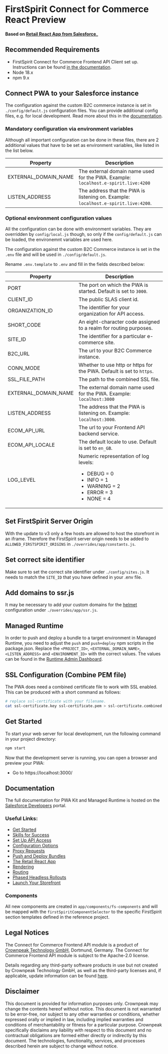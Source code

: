 # FirstSpirit Connect for Commerce React Preview
#### Based on [Retail React App from Salesforce](https://github.com/SalesforceCommerceCloud/pwa-kit/)_

## Recommended Requirements

- FirstSpirit Connect for Commerce Frontend API Client set up.
  Instructions can be found [in the documentation](https://docs.e-spirit.com/ecom/fsconnect-com-api/fsconnect-com-frontend-api/latest/).
-   Node 18.x
-   npm 9.x

## Connect PWA to your Salesforce instance

The configuration against the custom B2C commerce instance is set in `./config/default.js` configuration files. You can provide additional config files, e.g. for local development. Read more about this in the [documentation](https://developer.salesforce.com/docs/commerce/pwa-kit-managed-runtime/guide/configuration-options.html).

### Mandatory configuration via environment variables
Although all important configuration can be done in these files, there are 2 additional values that have to be set as environment variables, like listed in the list below.

| Property             | Description                                                                        |
|----------------------|------------------------------------------------------------------------------------|
| EXTERNAL_DOMAIN_NAME | The external domain name used for the PWA. Example: `localhost.e-spirit.live:4200` |
| LISTEN_ADDRESS       | The address that the PWA is listening on. Example: `localhost.e-spirit.live:4200`. |

### Optional environment configuration values

All the configuration can be done with environment variables.
They are overridden by `config/local.js` though, so only if the `config/default.js` can be loaded, the environemnt variables are used here.

The configuration against the custom B2C Commerce instance is set in the `.env` file and will be used in `./config/default.js`.

Rename `.env.template` to `.env` and fill in the fields described below:

| Property             | Description                                                                                                                              |
|----------------------|------------------------------------------------------------------------------------------------------------------------------------------|
| PORT                 | The port on which the PWA is started. Default is set to `3000`.                                                                          |
| CLIENT_ID            | The public SLAS client id.                                                                                                               |
| ORGANIZATION_ID      | The identifier for your organization for API access.                                                                                     |
| SHORT_CODE           | An eight-character code assigned to a realm for routing purposes.                                                                        |
| SITE_ID              | The identifier for a particular e-commerce site.                                                                                         |
| B2C_URL              | The url to your B2C Commerce instance.                                                                                                   |
| CONN_MODE            | Whether to use http or https for the PWA. Default is set to `https`.                                                                     |
| SSL_FILE_PATH        | The path to the combined SSL file.                                                                                                       |
| EXTERNAL_DOMAIN_NAME | The external domain name used for the PWA. Example: `localhost:3000`                                                                     |
| LISTEN_ADDRESS       | The address that the PWA is listening on. Example: `localhost:3000`.                                                                     |
| ECOM_API_URL         | The url to your Frontend API backend service.                                                                                            |
| ECOM_API_LOCALE      | The default locale to use. Default is set to `en_GB`.                                                                                    |
| LOG_LEVEL            | Numeric representation of log levels:<ul><li>DEBUG = 0</li><li>INFO = 1</li><li>WARNING = 2</li><li>ERROR = 3</li><li>NONE = 4</li></ul> |

## Set FirstSpirit Server Origin
With the update to v3 only a few hosts are allowed to host the storefront in an iframe.
Therefore the FirstSpirit server origin needs to be added to `ALLOWED_FIRSTSPIRIT_ORIGINS` in `./overrides/app/constants.js`.

## Set correct site identifier
Make sure to set the correct site identifier under `./config/sites.js`. It needs to match the `SITE_ID` that you have defined in your .env file.

## Add domains to ssr.js
It may be necessary to add your custom domains for the [helmet](https://helmetjs.github.io/) configuration under `./overrides/app/ssr.js`.

## Managed Runtime
In order to push and deploy a bundle to a target environment in Managed Runtime, you need to adjust the `push` and `push+deploy` npm scripts in the package.json.
Replace the `<PROJECT_ID>`, `<EXTERNAL_DOMAIN_NAME>`, `<LISTEN_ADDRESS>` and `<ENVIRONMENT_ID>` with the correct values. The values can be found in the [Runtime Admin Dashboard](https://runtime.commercecloud.com/login).

## SSL Configuration (Combine PEM file)

The PWA does need a combined certificate file to work with SSL enabled. This can be produced with a short command as follows:

```bash
# replace ssl-certificate with your filename.
cat ssl-certificate.key ssl-certificate.pem > ssl-certificate.combined.
````

## Get Started

To start your web server for local development, run the following command in your project directory:

```bash
npm start
```

Now that the development server is running, you can open a browser and preview your PWA:

-   Go to https://localhost:3000/

## Documentation

The full documentation for PWA Kit and Managed Runtime is hosted on the [Salesforce Developers](https://developer.salesforce.com/docs/commerce/pwa-kit-managed-runtime/overview) portal.

### Useful Links:

-   [Get Started](https://developer.salesforce.com/docs/commerce/pwa-kit-managed-runtime/guide/getting-started.html)
-   [Skills for Success](https://developer.salesforce.com/docs/commerce/pwa-kit-managed-runtime/guide/skills-for-success.html)
-   [Set Up API Access](https://developer.salesforce.com/docs/commerce/pwa-kit-managed-runtime/guide/setting-up-api-access.html)
-   [Configuration Options](https://developer.salesforce.com/docs/commerce/pwa-kit-managed-runtime/guide/configuration-options.html)
-   [Proxy Requests](https://developer.salesforce.com/docs/commerce/pwa-kit-managed-runtime/guide/proxying-requests.html)
-   [Push and Deploy Bundles](https://developer.salesforce.com/docs/commerce/pwa-kit-managed-runtime/guide/pushing-and-deploying-bundles.html)
-   [The Retail React App](https://developer.salesforce.com/docs/commerce/pwa-kit-managed-runtime/guide/retail-react-app.html)
-   [Rendering](https://developer.salesforce.com/docs/commerce/pwa-kit-managed-runtime/guide/rendering.html)
-   [Routing](https://developer.salesforce.com/docs/commerce/pwa-kit-managed-runtime/guide/routing.html)
-   [Phased Headless Rollouts](https://developer.salesforce.com/docs/commerce/pwa-kit-managed-runtime/guide/phased-headless-rollouts.html)
-   [Launch Your Storefront](https://developer.salesforce.com/docs/commerce/pwa-kit-managed-runtime/guide/launching-your-storefront.html)

### Components
All new components are created in `app/components/fs-components` and will be mapped with the `firstSpiritComponentSelector` to the specific FirstSpirit section templates defined in the reference project.

## Legal Notices

The Connect for Commerce Frontend API module is a product of [Crownpeak Technology GmbH](https://www.crownpeak.com/), Dortmund, Germany. The Connect for Commerce Frontend API module is subject to the Apache-2.0 license.

Details regarding any third-party software products in use but not created by Crownpeak Technology GmbH, as well as the third-party licenses and, if applicable, update information can be found [here](THIRD-PARTY.md).

## Disclaimer

This document is provided for information purposes only. Crownpeak may change the contents hereof without notice. This document is not warranted to be error-free, nor subject to any other warranties or conditions, whether expressed orally or implied in law, including implied warranties and conditions of merchantability or fitness for a particular purpose. Crownpeak specifically disclaims any liability with respect to this document and no contractual obligations are formed either directly or indirectly by this document. The technologies, functionality, services, and processes described herein are subject to change without notice.